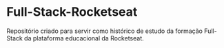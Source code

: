 # Full-Stack-Rocketseat
Repositório criado para servir como histórico de estudo da formação Full-Stack da plataforma educacional da Rocketseat.
